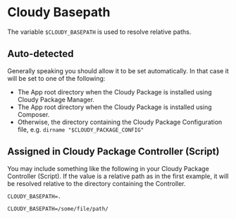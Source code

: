 <!--
id: cloudy_basepath
tags: ''
-->

# Cloudy Basepath

The variable `$CLOUDY_BASEPATH` is used to resolve relative paths.

## Auto-detected

Generally speaking you should allow it to be set automatically. In that case it will be set to one of the following:

* The App root directory when the Cloudy Package is installed using Cloudy Package Manager.
* The App root directory when the Cloudy Package is installed using Composer.
* Otherwise, the directory containing the Cloudy Package Configuration file, e.g. `dirname "$CLOUDY_PACKAGE_CONFIG"`

## Assigned in Cloudy Package Controller (Script)

You may include something like the following in your Cloudy Package Controller (Script). If the value is a relative path as in the first example, it will be resolved relative to the directory containing the Controller.

```shell
CLOUDY_BASEPATH=.
```

```shell
CLOUDY_BASEPATH=/some/file/path/
```
